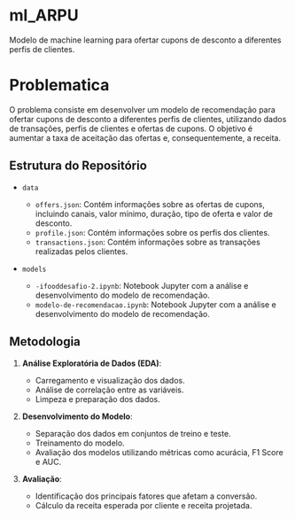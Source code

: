 # ml_ARPU
Modelo de machine learning para ofertar cupons de desconto a diferentes perfis de clientes.

# Problematica

O problema consiste em desenvolver um modelo de recomendação para ofertar cupons de desconto a diferentes perfis de clientes, utilizando dados de transações, perfis de clientes e ofertas de cupons. O objetivo é aumentar a taxa de aceitação das ofertas e, consequentemente, a receita.

## Estrutura do Repositório

- `data`
  - `offers.json`: Contém informações sobre as ofertas de cupons, incluindo canais, valor mínimo, duração, tipo de oferta e valor de desconto.
  - `profile.json`: Contém informações sobre os perfis dos clientes.
  - `transactions.json`: Contém informações sobre as transações realizadas pelos clientes.

- `models`
  - `-ifooddesafio-2.ipynb`: Notebook Jupyter com a análise e desenvolvimento do modelo de recomendação.
  - `modelo-de-recomendacao.ipynb`: Notebook Jupyter com a análise e desenvolvimento do modelo de recomendação.
  

## Metodologia

1. **Análise Exploratória de Dados (EDA)**:
   - Carregamento e visualização dos dados.
   - Análise de correlação entre as variáveis.
   - Limpeza e preparação dos dados.

2. **Desenvolvimento do Modelo**:
   - Separação dos dados em conjuntos de treino e teste.
   - Treinamento do modelo.
   - Avaliação dos modelos utilizando métricas como acurácia, F1 Score e AUC.

3. **Avaliação**:
   - Identificação dos principais fatores que afetam a conversão.
   - Cálculo da receita esperada por cliente e receita projetada.
